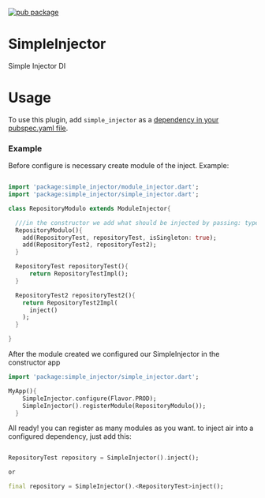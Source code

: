 [![pub package](https://img.shields.io/pub/v/simple_injector.svg)](https://pub.dartlang.org/packages/simple_injector)

# SimpleInjector

Simple Injector DI

# Usage
To use this plugin, add `simple_injector` as a [dependency in your pubspec.yaml file](https://flutter.io/platform-plugins/).

### Example
Before configure is necessary create module of the inject. Example:

``` dart

import 'package:simple_injector/module_injector.dart';
import 'package:simple_injector/simple_injector.dart';

class RepositoryModulo extends ModuleInjector{

  ///in the constructor we add what should be injected by passing: type and the method that creates it (optional isSingleton if desired)
  RepositoryModulo(){
    add(RepositoryTest, repositoryTest, isSingleton: true);
    add(RepositoryTest2, repositoryTest2);
  }

  RepositoryTest repositoryTest(){
      return RepositoryTestImpl();
  }

  RepositoryTest2 repositoryTest2(){
    return RepositoryTest2Impl(
      inject()
    );
  }

}
```

After the module created we configured our SimpleInjector in the constructor app

``` dart
import 'package:simple_injector/simple_injector.dart';

MyApp(){
    SimpleInjector.configure(Flavor.PROD);
    SimpleInjector().registerModule(RepositoryModulo());
  }
```

All ready! you can register as many modules as you want. to inject air into a configured dependency, just add this:

``` dart

RepositoryTest repository = SimpleInjector().inject();

or

final repository = SimpleInjector().<RepositoryTest>inject();

```
